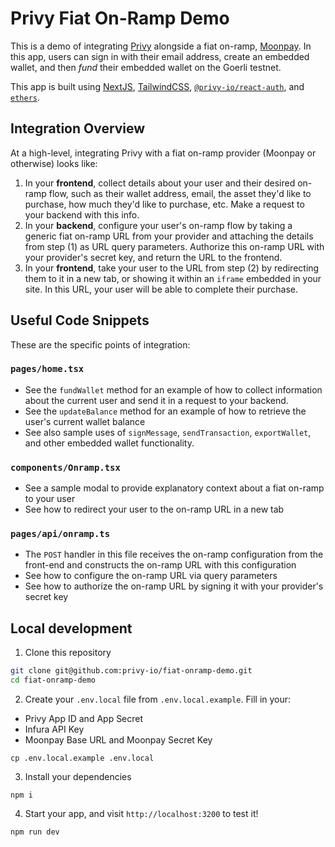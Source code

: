 # Privy Fiat On-Ramp Demo

This is a demo of integrating [Privy](https://www.privy.io/) alongside a fiat on-ramp, [Moonpay](https://www.moonpay.com/). In this app, users can sign in with their email address, create an embedded wallet, and then _fund_ their embedded wallet on the Goerli testnet.

This app is built using [NextJS](https://nextjs.org/), [TailwindCSS](https://tailwindcss.com/), [`@privy-io/react-auth`](https://www.npmjs.com/package/@privy-io/react-auth), and [`ethers`](https://docs.ethers.org/v5/).

## Integration Overview

At a high-level, integrating Privy with a fiat on-ramp provider (Moonpay or otherwise) looks like:

1. In your **frontend**, collect details about your user and their desired on-ramp flow, such as their wallet address, email, the asset they'd like to purchase, how much they'd like to purchase, etc. Make a request to your backend with this info.
2. In your **backend**, configure your user's on-ramp flow by taking a generic fiat on-ramp URL from your provider and attaching the details from step (1) as URL query parameters. Authorize this on-ramp URL with your provider's secret key, and return the URL to the frontend.
3. In your **frontend**, take your user to the URL from step (2) by redirecting them to it in a new tab, or showing it within an `iframe` embedded in your site. In this URL, your user will be able to complete their purchase.

## Useful Code Snippets

These are the specific points of integration:

### `pages/home.tsx`

- See the `fundWallet` method for an example of how to collect information about the current user and send it in a request to your backend.
- See the `updateBalance` method for an example of how to retrieve the user's current wallet balance
- See also sample uses of `signMessage`, `sendTransaction`, `exportWallet`, and other embedded wallet functionality.

### `components/Onramp.tsx`

- See a sample modal to provide explanatory context about a fiat on-ramp to your user
- See how to redirect your user to the on-ramp URL in a new tab

### `pages/api/onramp.ts`

- The `POST` handler in this file receives the on-ramp configuration from the front-end and constructs the on-ramp URL with this configuration
- See how to configure the on-ramp URL via query parameters
- See how to authorize the on-ramp URL by signing it with your provider's secret key

## Local development

1. Clone this repository

```sh
git clone git@github.com:privy-io/fiat-onramp-demo.git
cd fiat-onramp-demo
```

2. Create your `.env.local` file from `.env.local.example`. Fill in your:

- Privy App ID and App Secret
- Infura API Key
- Moonpay Base URL and Moonpay Secret Key

```
cp .env.local.example .env.local
```

3. Install your dependencies

```
npm i
```

4. Start your app, and visit `http://localhost:3200` to test it!

```
npm run dev
```
